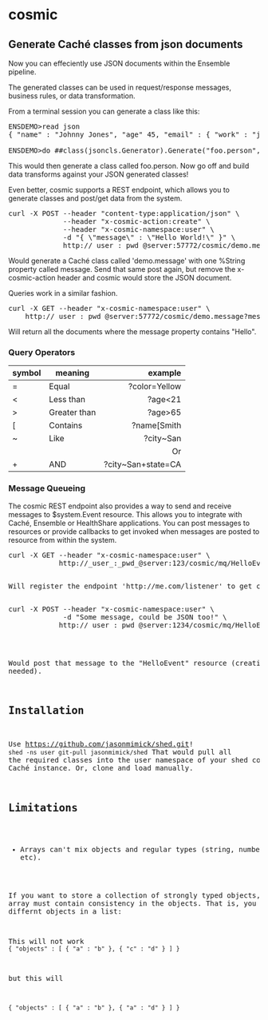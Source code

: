 # cosmic

## Generate Caché classes from json documents

Now you can effeciently use JSON documents within the Ensemble pipeline. 

The generated classes can be used in request/response messages, business rules, or data transformation.

From a terminal session you can generate a class like this:

<pre>
ENSDEMO>read json
{ "name" : "Johnny Jones", "age" 45, "email" : { "work" : "jj@acme.com", "home" : "j23@email.com" } , "cars" : [ "Fiat", "Chevy", "Mazda", "Volvo" ] }

ENSDEMO>do ##class(jsoncls.Generator).Generate("foo.person",json)
</pre>

This would then generate a class called foo.person.
Now go off and build data transforms against your JSON generated classes!

Even better, cosmic supports a REST endpoint, which allows you to generate classes and 
post/get data from the system.

<pre>
curl -X POST --header "content-type:application/json" \
			 --header "x-cosmic-action:create" \
			 --header "x-cosmic-namespace:user" \
		     -d "{ \"message\" : \"Hello World!\" }" \
			 http://_user_:_pwd_@server:57772/cosmic/demo.message
</pre>

Would generate a Caché class called 'demo.message' with one %String property called message.
Send that same post again, but remove the x-cosmic-action header and cosmic would store the JSON document.

Queries work in a similar fashion.

<pre>
curl -X GET --header "x-cosmic-namespace:user" \
	http://_user_:_pwd_@server:57772/cosmic/demo.message?message[Hello
</pre>

Will return all the documents where the message property contains "Hello".

### Query Operators

| symbol |	meaning		|	example			|
|--------|--------------|------------------:|
|   =	 | Equal		| ?color=Yellow	    |
|	<	 | Less than	| ?age<21			|
|	>	 | Greater than | ?age>65			|
|	[	 | Contains 	| ?name[Smith		|
|   ~	 | Like		    | ?city~San	 		|
|   |	 | Or			| ?city~San|city~New|
|   +	 | AND 		    | ?city~San+state=CA|


### Message Queueing

The cosmic REST endpoint also provides a way to send and receive messages to $system.Event resource.
This allows you to integrate with Caché, Ensemble or HealthShare applications. You can post messages to 
resources or provide callbacks to get invoked when messages are posted to resource from within the 
system.

<pre>
curl -X GET --header "x-cosmic-namespace:user" \
			http://_user_:_pwd_@server:123/cosmic/mq/HelloEvent?http://me.com/listener
<pre>

Will register the endpoint 'http://me.com/listener' to get called when messages get posted to the 'HelloEvent' resource.

<pre>
curl -X POST --header "x-cosmic-namespace:user" \
			 -d "Some message, could be JSON too!" \
			http://_user_:_pwd_@server:1234/cosmic/mq/HelloEvent
</pre>

Would post that message to the "HelloEvent" resource (creating it if needed).


## Installation

Use https://github.com/jasonmimick/shed.git!
`shed -ns user git-pull jasonmimick/shed`
That would pull all the required classes into the user namespace of your shed configured Caché instance.
Or, clone and load manually.

## Limitations

* Arrays can't mix objects and regular types (string, numbers, etc).

If you want to store a collection of strongly typed objects, then the array must contain consistency in the objects.
That is, you can mix differnt objects in a list:

This will not work
`{ "objects" : [ { "a" : "b" }, { "c" : "d" } ] }`

but this will

`{ "objects" : [ { "a" : "b" }, { "a" : "d" } ] }`
